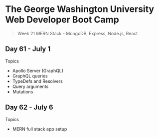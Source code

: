 # **The George Washington University Web Developer Boot Camp**
> Week 21 MERN Stack - MongoDB, Express, Node.js, React

## **Day 61 - July 1**
Topics
- Apollo Server (GraphQL)
- GraphQL queries
- TypeDefs and Resolvers
- Query arguments
- Mutations

## **Day 62 - July 6**
Topics
- MERN full stack app setup